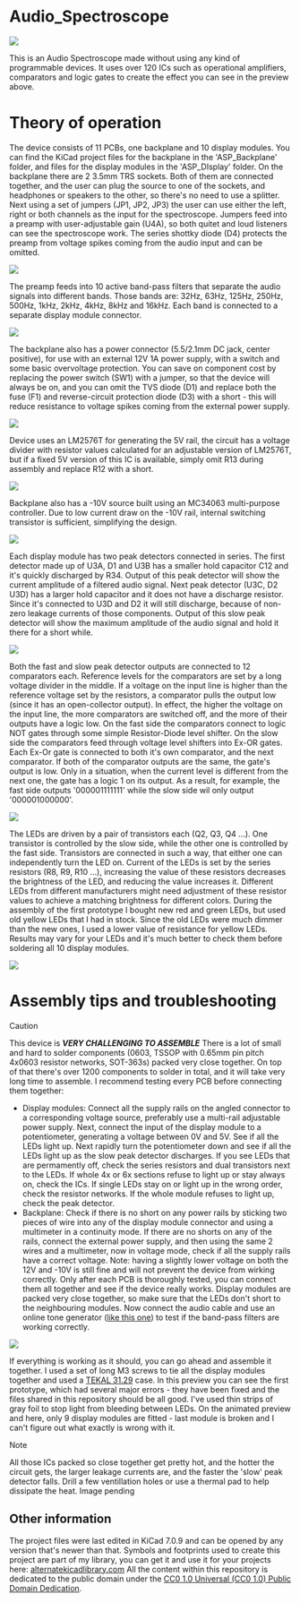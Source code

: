# Audio_Spectroscope
![](https://github.com/DawidCislo/Audio_Spectroscope/blob/main/GIF_Preview.gif)

This is an Audio Spectroscope made without using any kind of programmable devices. It uses over 120 ICs such as operational amplifiers, comparators and logic gates to create the effect you can see in the preview above.

# Theory of operation
The device consists of 11 PCBs, one backplane and 10 display modules. You can find the KiCad project files for the backplane in the 'ASP_Backplane' folder, and files for the display modules in the 'ASP_DIsplay' folder. On the backplane there are 2 3.5mm TRS sockets. Both of them are connected together, and the user can plug the source to one of the sockets, and headphones or speakers to the other, so there's no need to use a splitter. Next using a set of jumpers (JP1, JP2, JP3) the user can use either the left, right or both channels as the input for the spectroscope. Jumpers feed into a preamp with user-adjustable gain (U4A), so both quitet and loud listeners can see the spectroscope work. The series shottky diode (D4) protects the preamp from voltage spikes coming from the audio input and can be omitted.

![](https://github.com/DawidCislo/Audio_Spectroscope/blob/main/Docs/Prev_Backplane_Audio_In.png)

The preamp feeds into 10 active band-pass filters that separate the audio signals into different bands. Those bands are: 32Hz, 63Hz, 125Hz, 250Hz, 500Hz, 1kHz, 2kHz, 4kHz, 8kHz and 16kHz. Each band is connected to a separate display module connector.

![](https://github.com/DawidCislo/Audio_Spectroscope/blob/main/Docs/Prev_Backplane_Filters.png)

The backplane also has a power connector (5.5/2.1mm DC jack, center positive), for use with an external 12V 1A power supply, with a switch and some basic overvoltage protection. You can save on component cost by replacing the power switch (SW1) with a jumper, so that the device will always be on, and you can omit the TVS diode (D1) and replace both the fuse (F1) and reverse-circuit protection diode (D3) with a short - this will reduce resistance to voltage spikes coming from the external power supply.

![](https://github.com/DawidCislo/Audio_Spectroscope/blob/main/Docs/Prev_Backplane_Power_In.png)

Device uses an LM2576T for generating the 5V rail, the circuit has a voltage divider with resistor values calculated for an adjustable version of LM2576T, but if a fixed 5V version of this IC is available, simply omit R13 during assembly and replace R12 with a short.

![](https://github.com/DawidCislo/Audio_Spectroscope/blob/main/Docs/Prev_Backplane_5V_Supply.png)

Backplane also has a -10V source built using an MC34063 multi-purpose controller. Due to low current draw on the -10V rail, internal switching transistor is sufficient, simplifying the design.

![](https://github.com/DawidCislo/Audio_Spectroscope/blob/main/Docs/Prev_Backplane_-10V_Supply.png)

Each display module has two peak detectors connected in series. The first detector made up of U3A, D1 and U3B has a smaller hold capacitor C12 and it's quickly discharged by R34. Output of this peak detector will show the current amplitude of a filtered audio signal. Next peak detector (U3C, D2 U3D) has a larger hold capacitor and it does not have a discharge resistor. Since it's connected to U3D and D2 it will still discharge, because of non-zero leakage currents of those components. Output of this slow peak detector will show the maximum amplitude of the audio signal and hold it there for a short while.

![](https://github.com/DawidCislo/Audio_Spectroscope/blob/main/Docs/Prev_Display_Detectors.png)

Both the fast and slow peak detector outputs are connected to 12 comparators each. Reference levels for the comparators are set by a long voltage divider in the middle. If a voltage on the input line is higher than the reference voltage set by the resistors, a comparator pulls the output low (since it has an open-collector output). In effect, the higher the voltage on the input line, the more comparators are switched off, and the more of their outputs have a logic low. On the fast side the comparators connect to logic NOT gates through some simple Resistor-Diode level shifter. On the slow side the comparators feed through voltage level shifters into Ex-OR gates. Each Ex-Or gate is connected to both it's own comparator, and the next comparator. If both of the comparator outputs are the same, the gate's output is low. Only in a situation, when the current level is different from the next one, the gate has a logic 1 on its output. As a result, for example, the fast side outputs '000001111111' while the slow side wil only output '000001000000'. 

![](https://github.com/DawidCislo/Audio_Spectroscope/blob/main/Docs/Prev_Display_ADC.png)

The LEDs are driven by a pair of transistors each (Q2, Q3, Q4 ...). One transistor is controlled by the slow side, while the other one is controlled by the fast side. Transistors are connected in such a way, that either one can independently turn the LED on. Current of the LEDs is set by the series resistors (R8, R9, R10 ...), increasing the value of these resistors decreases the brightness of the LED, and reducing the value increases it. Different LEDs from different manufacturers might need adjustment of these resistor values to achieve a matching brightness for different colors. During the assembly of the first prototype I bought new red and green LEDs, but used old yellow LEDs that I had in stock. Since the old LEDs were much dimmer than the new ones, I used a lower value of resistance for yellow LEDs. Results may vary for your LEDs and it's much better to check them before soldering all 10 display modules.

![](https://github.com/DawidCislo/Audio_Spectroscope/blob/main/Docs/Prev_Display_LEDs.png)


#  Assembly tips and troubleshooting
>[!CAUTION]
>This device is ***VERY CHALLENGING TO ASSEMBLE*** There is a lot of small and hard to solder components (0603, TSSOP with 0.65mm pin pitch 4x0603 resistor networks, SOT-363s) packed very close together. On top of that there's over 1200 components to solder in total, and it will take very long time to assemble.
I recommend testing every PCB before connecting them together:
- Display modules: Connect all the supply rails on the angled connector to a corresponding voltage source, preferably use a multi-rail adjustable power supply. Next, connect the input of the display module to a potentiometer, generating a voltage between 0V and 5V. See if all the LEDs light up. Next rapidly turn the potentiometer down and see if all the LEDs light up as the slow peak detector discharges. If you see LEDs that are permamently off, check the series resistors and dual transistors next to the LEDs. If whole 4x or 6x sections refuse to light up or stay always on, check the ICs. If single LEDs stay on or light up in the wrong order, check the resistor networks. If the whole module refuses to light up, check the peak detector.
- Backplane: Check if there is no short on any power rails by sticking two pieces of wire into any of the display module connector and using a multimeter in a continuity mode. If there are no shorts on any of the rails, connect the external power supply, and then using the same 2 wires and a multimeter, now in voltage mode, check if all the supply rails have a correct voltage. Note: having a slightly lower voltage on both the 12V and -10V is still fine and will not prevent the device from wirking correctly.
Only after each PCB is thoroughly tested, you can connect them all together and see if the device really works. Display modules are packed very close together, so make sure that the LEDs don't short to the neighbouring modules. Now connect the audio cable and use an online tone generator ([like this one](https://www.szynalski.com/tone-generator/)) to test if the band-pass filters are working correctly.

![](https://github.com/DawidCislo/Audio_Spectroscope/blob/main/Docs/Prev_Assy.jpg)

If everything is working as it should, you can go ahead and assemble it together. I used a set of long M3 screws to tie all the display modules together and used a [TEKAL 31.29](https://www.tme.eu/pl/details/tekal31.29/obudowy-z-panelem/teko/tekal-31-29/) case. In this preview you can see the first prototype, which had several major errors - they have been fixed and the files shared in this repository should be all good. I've used thin strips of gray foil to stop light from bleeding between LEDs. On the animated preview and here, only 9 display modules are fitted - last module is broken and I can't figure out what exactly is wrong with it.
> [!NOTE]
> All those ICs packed so close together get pretty hot, and the hotter the circuit gets, the larger leakage currents are, and the faster the 'slow' peak detector falls. Drill a few ventillation holes or use a thermal pad to help dissipate the heat.
Image pending

## Other information 
The project files were last edited in KiCad 7.0.9 and can be opened by any version that's newer than that.
Symbols and footprints used to create this project are part of my library, you can get it and use it for your projects here: [alternatekicadlibrary.com](https://alternatekicadlibrary.com/)
All the content within this repository is dedicated to the public domain under the [CC0 1.0 Universal (CC0 1.0) Public Domain Dedication](https://creativecommons.org/publicdomain/zero/1.0/).
